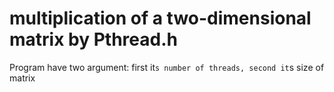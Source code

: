 # multiplication of a two-dimensional matrix by Pthread.h

 Program have two argument: first it`s number of threads, second it`s size of matrix
 